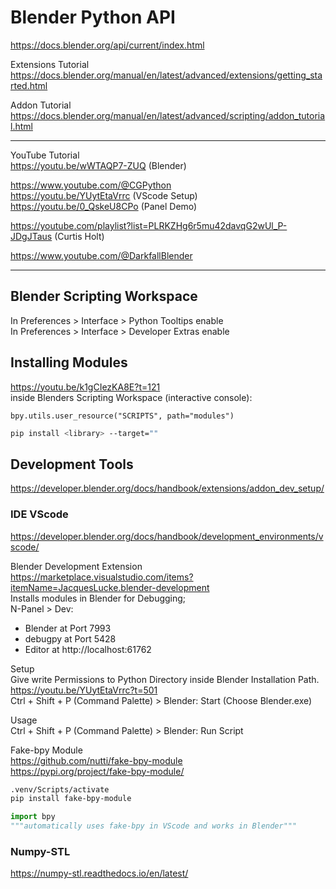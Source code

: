 # Blender Python API

https://docs.blender.org/api/current/index.html  

Extensions Tutorial  
https://docs.blender.org/manual/en/latest/advanced/extensions/getting_started.html  

Addon Tutorial  
https://docs.blender.org/manual/en/latest/advanced/scripting/addon_tutorial.html  

---

YouTube Tutorial  
https://youtu.be/wWTAQP7-ZUQ (Blender)  

https://www.youtube.com/@CGPython  
https://youtu.be/YUytEtaVrrc (VScode Setup)  
https://youtu.be/0_QskeU8CPo (Panel Demo)  

https://youtube.com/playlist?list=PLRKZHg6r5mu42davqG2wUl_P-JDgJTaus (Curtis Holt)  

https://www.youtube.com/@DarkfallBlender  

---

## Blender Scripting Workspace

In Preferences > Interface > Python Tooltips enable  
In Preferences > Interface > Developer Extras enable  

## Installing Modules
https://youtu.be/k1gCIezKA8E?t=121  
inside Blenders Scripting Workspace (interactive console):  
```
bpy.utils.user_resource("SCRIPTS", path="modules")
```
```Bash
pip install <library> --target=""  
```

## Development Tools  

https://developer.blender.org/docs/handbook/extensions/addon_dev_setup/  

### IDE VScode  

https://developer.blender.org/docs/handbook/development_environments/vscode/  

Blender Development Extension  
https://marketplace.visualstudio.com/items?itemName=JacquesLucke.blender-development  
Installs modules in Blender for Debugging;  
N-Panel > Dev:  
- Blender at Port 7993
- debugpy at Port 5428
- Editor at http://localhost:61762  

Setup  
Give write Permissions to Python Directory inside Blender Installation Path.  
https://youtu.be/YUytEtaVrrc?t=501  
Ctrl + Shift + P (Command Palette) > Blender: Start (Choose Blender.exe)  

Usage  
Ctrl + Shift + P (Command Palette) > Blender: Run Script  

Fake-bpy Module  
https://github.com/nutti/fake-bpy-module  
https://pypi.org/project/fake-bpy-module/  
```Bash
.venv/Scripts/activate
pip install fake-bpy-module
```
```Python
import bpy
"""automatically uses fake-bpy in VScode and works in Blender"""
```

### Numpy-STL
https://numpy-stl.readthedocs.io/en/latest/

